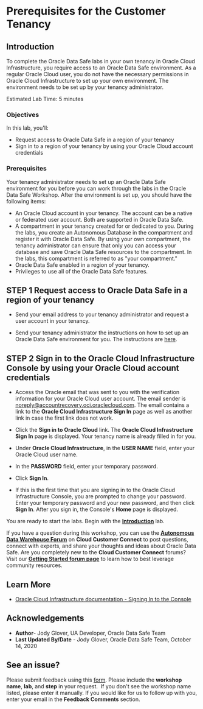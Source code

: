 
# Prerequisites for the Customer Tenancy

## Introduction

To complete the Oracle Data Safe labs in your own tenancy in Oracle Cloud Infrastructure, you require access to an Oracle Data Safe environment. As a regular Oracle Cloud user, you do not have the necessary permissions in Oracle Cloud Infrastructure to set up your own environment. The environment needs to be set up by your tenancy administrator.

Estimated Lab Time: 5 minutes


### Objectives


In this lab, you'll:

- Request access to Oracle Data Safe in a region of your tenancy
- Sign in to a region of your tenancy by using your Oracle Cloud account credentials



### Prerequisites

Your tenancy administrator needs to set up an Oracle Data Safe environment for you before you can work through the labs in the Oracle Data Safe Workshop. After the environment is set up, you should have the following items:

- An Oracle Cloud account in your tenancy. The account can be a native or federated user account. Both are supported in Oracle Data Safe.
- A compartment in your tenancy created for or dedicated to you. During the labs, you create an Autonomous Database in the compartment and register it with Oracle Data Safe. By using your own compartment, the tenancy administrator can ensure that only you can access your database and save Oracle Data Safe resources to the compartment. In the labs, this compartment is referred to as "your compartment."
- Oracle Data Safe enabled in a region of your tenancy.
- Privileges to use all of the Oracle Data Safe features.



## **STEP 1** Request access to Oracle Data Safe in a region of your tenancy

- Send your email address to your tenancy administrator and request a user account in your tenancy.

- Send your tenancy administrator the instructions on how to set up an Oracle Data Safe environment for you. The instructions are [here](./set-up-oracle-data-safe-environment.md).



## **STEP 2** Sign in to the Oracle Cloud Infrastructure Console by using your Oracle Cloud account credentials


- Access the Oracle email that was sent to you with the verification information for your Oracle Cloud user account. The email sender is [noreply@accountrecovery.oci.oraclecloud.com](../mailto:noreply@accountrecovery.oci./mailto:noreply@accountrecovery.oci..md). The email contains a link to the **Oracle Cloud Infrastructure Sign In** page as well as another link in case the first link does not work.




- Click the **Sign in to Oracle Cloud** link. The **Oracle Cloud Infrastructure Sign In** page is displayed. Your tenancy name is already filled in for you.


- Under **Oracle Cloud Infrastructure**, in the **USER NAME** field, enter your Oracle Cloud user name.


- In the **PASSWORD** field, enter your temporary password.


- Click **Sign In**.



- If this is the first time that you are signing in to the Oracle Cloud Infrastructure Console, you are prompted to change your password. Enter your temporary password and your new password, and then click **Sign In**. After you sign in, the Console's **Home** page is displayed.





You are ready to start the labs. Begin with the [**Introduction**](../introduction/introduction.md) lab.


If you have a question during this workshop, you can use the **[Autonomous Data Warehouse Forum](https://cloudcustomerconnect.oracle.com/resources/32a53f8587/summary)** on **Cloud Customer Connect** to post questions, connect with experts, and share your thoughts and ideas about Oracle Data Safe. Are you completely new to the **Cloud Customer Connect** forums? Visit our **[Getting Started forum page](https://cloudcustomerconnect.oracle.com/pages/1f00b02b84)** to learn how to best leverage community resources.




## Learn More

- [ Oracle Cloud Infrastructure documentation - Signing In to the Console](https://docs.cloud.oracle.com/en-us/iaas/Content/GSG/Tasks/signingin.htm)


## Acknowledgements


- **Author**- Jody Glover, UA Developer, Oracle Data Safe Team
- **Last Updated By/Date** - Jody Glover, Oracle Data Safe Team, October 14, 2020


## See an issue?

Please submit feedback using this <a  href="https://apexapps.oracle.com/pls/apex/f?p=133:1:::::P1_FEEDBACK:1" >form</a>. Please include the **workshop name**, **lab**, and **step** in your request.  If you don't see the workshop name listed, please enter it manually. If you would like for us to follow up with you, enter your email in the **Feedback Comments** section.
